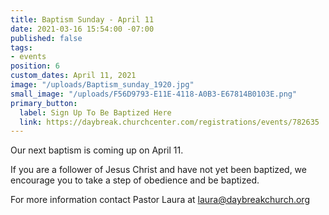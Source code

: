 ```yaml
---
title: Baptism Sunday - April 11
date: 2021-03-16 15:54:00 -07:00
published: false
tags:
- events
position: 6
custom_dates: April 11, 2021
image: "/uploads/Baptism_sunday_1920.jpg"
small_image: "/uploads/F56D9793-E11E-4118-A0B3-E67814B0103E.png"
primary_button:
  label: Sign Up To Be Baptized Here
  link: https://daybreak.churchcenter.com/registrations/events/782635
---
```


Our next baptism is coming up on April 11. 

If you are a follower of Jesus Christ and have not yet been baptized, we encourage you to take a step of obedience and be baptized. 

For more information contact Pastor Laura at laura@daybreakchurch.org